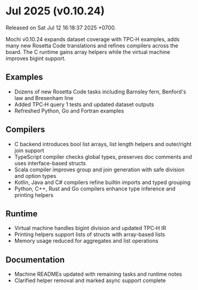 # Jul 2025 (v0.10.24)

Released on Sat Jul 12 16:18:37 2025 +0700.

Mochi v0.10.24 expands dataset coverage with TPC‑H examples, adds many new Rosetta Code translations and refines compilers across the board. The C runtime gains array helpers while the virtual machine improves bigint support.

## Examples

- Dozens of new Rosetta Code tasks including Barnsley fern, Benford's law and Bresenham line
- Added TPC‑H query 1 tests and updated dataset outputs
- Refreshed Python, Go and Fortran examples

## Compilers

- C backend introduces bool list arrays, list length helpers and outer/right join support
- TypeScript compiler checks global types, preserves doc comments and uses interface-based structs
- Scala compiler improves group and join generation with safe division and option types
- Kotlin, Java and C# compilers refine builtin imports and typed grouping
- Python, C++, Rust and Go compilers enhance type inference and printing helpers

## Runtime

- Virtual machine handles bigint division and updated TPC‑H IR
- Printing helpers support lists of structs with array-based lists
- Memory usage reduced for aggregates and list operations

## Documentation

- Machine READMEs updated with remaining tasks and runtime notes
- Clarified helper removal and marked async support complete
